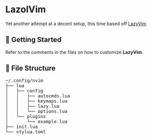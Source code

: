# LazolVim

Yet another attempt at a decent setup, this time based off [LazyVim](https://github.com/LazyVim/LazyVim)

## 🚀 Getting Started

Refer to the comments in the files on how to customize **LazyVim**.

## 📂 File Structure

<pre>
~/.config/nvim
├── lua
│   ├── config
│   │   ├── autocmds.lua
│   │   ├── keymaps.lua
│   │   ├── lazy.lua
│   │   └── options.lua
│   └── plugins
│       └── example.lua
├── init.lua
└── stylua.toml
</pre>
